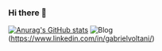 ### Hi there 👋

<!--
**gabrielvoltani/gabrielvoltani** is a ✨ _special_ ✨ repository because its `README.md` (this file) appears on your GitHub profile.

Here are some ideas to get you started:

- 🔭 I’m currently working on ...
- 🌱 I’m currently learning ...
- 👯 I’m looking to collaborate on ...
- 🤔 I’m looking for help with ...
- 💬 Ask me about ...
- 📫 How to reach me: ...
- 😄 Pronouns: ...
- ⚡ Fun fact: ...
-->

[![Anurag's GitHub stats](https://github-readme-stats.vercel.app/api?username=gabrielvoltani)](https://github.com/anuraghazra/github-readme-stats)
![Blog](https://img.shields.io/badge/LinkedIn-0077B5?style=for-the-badge&logo=linkedin&logoColor=white)(https://www.linkedin.com/in/gabrielvoltani/)


